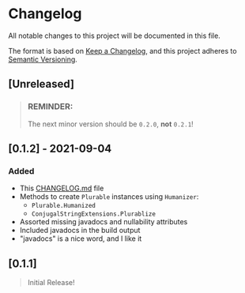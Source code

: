 # Changelog
All notable changes to this project will be documented in this file.

The format is based on [Keep a Changelog](https://keepachangelog.com/en/1.0.0/),
and this project adheres to [Semantic Versioning](https://semver.org/spec/v2.0.0.html).

## [Unreleased]

> ### REMINDER:
> The next minor version should be `0.2.0`, **not** `0.2.1`!

## [0.1.2] - 2021-09-04

### Added

- This [CHANGELOG.md](./CHANGELOG.md) file
- Methods to create `Plurable` instances using `Humanizer`:
  - `Plurable.Humanized`
  - `ConjugalStringExtensions.Plurablize`
- Assorted missing javadocs and nullability attributes
- Included javadocs in the build output
- "javadocs" is a nice word, and I like it

## [0.1.1]

> Initial Release!